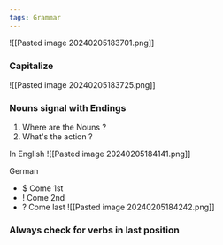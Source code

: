 ```yaml
---
tags: Grammar
---
```


![[Pasted image 20240205183701.png]]
### Capitalize
![[Pasted image 20240205183725.png]]


### Nouns signal with Endings

1) Where are the Nouns ?
2) What's the action ?

In English
![[Pasted image 20240205184141.png]]

German
+ $ Come 1st
+ ! Come 2nd
+ ? Come last
![[Pasted image 20240205184242.png]]
### Always check for verbs in last position
  